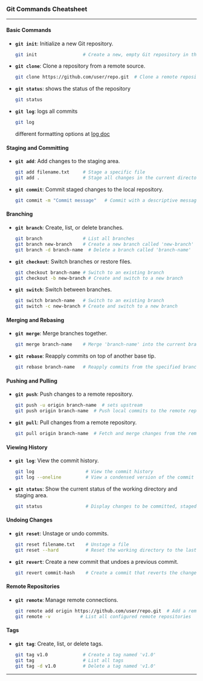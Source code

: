 ### **Git Commands Cheatsheet**

---

#### **Basic Commands**

- **`git init`**: Initialize a new Git repository.
  ```bash
  git init                 # Create a new, empty Git repository in the current directory
  ```
- **`git clone`**: Clone a repository from a remote source.
  ```bash
  git clone https://github.com/user/repo.git  # Clone a remote repository to your local machine
  ```
- **`git status`**: shows the status of the repository
  ```bash
  git status
  ```
- **`git log`**: logs all commits
  ```bash
  git log
  ```
  different formatting options at [log doc](https://git-scm.com/docs/git-log)

#### **Staging and Committing**

- **`git add`**: Add changes to the staging area.
  ```bash
  git add filename.txt     # Stage a specific file
  git add .                # Stage all changes in the current directory
  ```
- **`git commit`**: Commit staged changes to the local repository.
  ```bash
  git commit -m "Commit message"   # Commit with a descriptive message
  ```

#### **Branching**

- **`git branch`**: Create, list, or delete branches.
  ```bash
  git branch               # List all branches
  git branch new-branch    # Create a new branch called 'new-branch'
  git branch -d branch-name  # Delete a branch called 'branch-name'
  ```
- **`git checkout`**: Switch branches or restore files.
  ```bash
  git checkout branch-name # Switch to an existing branch
  git checkout -b new-branch # Create and switch to a new branch
  ```
- **`git switch`**: Switch between branches.
  ```bash
  git switch branch-name   # Switch to an existing branch
  git switch -c new-branch # Create and switch to a new branch
  ```

#### **Merging and Rebasing**

- **`git merge`**: Merge branches together.
  ```bash
  git merge branch-name    # Merge 'branch-name' into the current branch
  ```
- **`git rebase`**: Reapply commits on top of another base tip.
  ```bash
  git rebase branch-name   # Reapply commits from the specified branch onto the current branch
  ```

#### **Pushing and Pulling**

- **`git push`**: Push changes to a remote repository.
  ```bash
  git push -u origin branch-name  # sets upstream
  git push origin branch-name  # Push local commits to the remote repository
  ```
- **`git pull`**: Pull changes from a remote repository.
  ```bash
  git pull origin branch-name  # Fetch and merge changes from the remote branch
  ```

#### **Viewing History**

- **`git log`**: View the commit history.
  ```bash
  git log                   # View the commit history
  git log --oneline         # View a condensed version of the commit history
  ```
- **`git status`**: Show the current status of the working directory and staging area.
  ```bash
  git status                # Display changes to be committed, staged changes, and untracked files
  ```

#### **Undoing Changes**

- **`git reset`**: Unstage or undo commits.
  ```bash
  git reset filename.txt    # Unstage a file
  git reset --hard          # Reset the working directory to the last commit
  ```
- **`git revert`**: Create a new commit that undoes a previous commit.
  ```bash
  git revert commit-hash    # Create a commit that reverts the changes from a specific commit
  ```

#### **Remote Repositories**

- **`git remote`**: Manage remote connections.
  ```bash
  git remote add origin https://github.com/user/repo.git  # Add a remote repository
  git remote -v           # List all configured remote repositories
  ```

#### **Tags**

- **`git tag`**: Create, list, or delete tags.
  ```bash
  git tag v1.0             # Create a tag named 'v1.0'
  git tag                  # List all tags
  git tag -d v1.0          # Delete a tag named 'v1.0'
  ```

---
